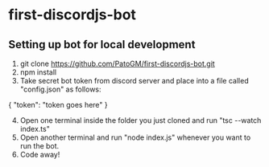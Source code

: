 # first-discordjs-bot

## Setting up bot for local development

1. git clone https://github.com/PatoGM/first-discordjs-bot.git
2. npm install
3. Take secret bot token from discord server and place into a file called "config.json" as follows:

{
	"token": "token goes here"
}

4. Open one terminal inside the folder you just cloned and run "tsc --watch index.ts"
5. Open another terminal and run "node index.js" whenever you want to run the bot.
6. Code away!